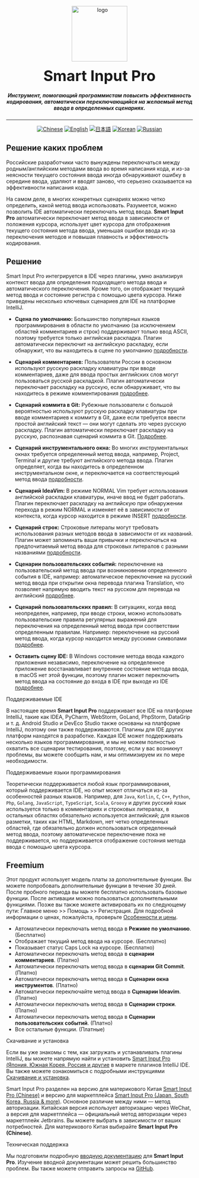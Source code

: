 <p align="center">
	<img alt="logo" src="https://smart-input.oss-cn-hangzhou.aliyuncs.com/logo/smartinputprologo.png" width="150" height="150">
</p>
<h1 align="center" style="margin: 10px 0 10px; font-weight: bold; font-size: 40px">Smart Input Pro​</h1>
<h5 align="center">Инструмент, помогающий программистам повысить эффективность кодирования, автоматически переключающийся на желаемый метод ввода в определенных сценариях.</h5>


---

<div align="center">
	
  [![Chinese](https://img.shields.io/badge/语言-中文-blue)](https://github.com/xiaolvpuzi/SmartInputPro/blob/main/README_zh.md)
  [![English](https://img.shields.io/badge/Language-English-red)](https://github.com/xiaolvpuzi/SmartInputPro/blob/main/README.md)
  [![日本語](https://img.shields.io/badge/言語-日本語-green)](https://github.com/xiaolvpuzi/SmartInputPro/blob/main/README_ja.md)
  [![Korean](https://img.shields.io/badge/언어-한국어-purple)](https://github.com/xiaolvpuzi/SmartInputPro/blob/main/README_ko.md)
  [![Russian](https://img.shields.io/badge/Язык-Русский-orange)](https://github.com/xiaolvpuzi/SmartInputPro/blob/main/README_ru.md)
  
</div>

## Решение каких проблем

Российские разработчики часто вынуждены переключаться между родным/английским методами ввода во время написания кода, и из-за неясности текущего состояния ввода иногда обнаруживают ошибку в середине ввода, удаляют и вводят заново, что серьезно сказывается на эффективности написания кода.

На самом деле, в многих конкретных сценариях можно четко определить, какой метод ввода использовать. Разумеется, можно позволить IDE автоматически переключать метод ввода. **Smart Input Pro** автоматически переключает метод ввода в зависимости от положения курсора, использует цвет курсора для отображения текущего состояния метода ввода, уменьшая ошибки ввода из-за переключения методов и повышая плавность и эффективность кодирования.

## Решение

Smart Input Pro интегрируется в IDE через плагины, умно анализируя контекст ввода для определения подходящего метода ввода и автоматического переключения. Кроме того, он отображает текущий метод ввода и состояние регистра с помощью цвета курсора. Ниже приведены несколько ключевых сценариев для IDE на платформе IntelliJ.

- **Сцена по умолчанию:** Большинство популярных языков программирования в области по умолчанию (за исключением областей комментариев и строк) поддерживают только ввод ASCII, поэтому требуется только английская раскладка. Плагин автоматически переключит на английскую раскладку, если обнаружит, что вы находитесь в сцене по умолчанию [подробности](https://xiaolvpuzi.cn/docs/smart-input-pro-doc.html#/ru/scene/default).

- **Сценарий комментариев:** Пользователи России в основном используют русскую раскладку клавиатуры при вводе комментариев, даже для ввода простых английских слов могут пользоваться русской раскладкой. Плагин автоматически переключает раскладку на русскую, если обнаруживает, что вы находитесь в режиме комментирования [подробнее](https://xiaolvpuzi.cn/docs/smart-input-pro-doc.html#/ru/scene/comment).

- **Сценарий коммита в Git:** Рубежные пользователи с большой вероятностью используют русскую раскладку клавиатуры при вводе комментариев к коммиту в Git, даже если требуется ввести простой английский текст — они могут сделать это через русскую раскладку. Плагин автоматически переключает раскладку на русскую, распознавая сценарий коммита в Git. [Подробнее](https://xiaolvpuzi.cn/docs/smart-input-pro-doc.html#/ru/scene/commit).

- **Сценарий инструментального окна:** Во многих инструментальных окнах требуется определенный метод ввода, например, Project, Terminal и другие требуют английского метода ввода. Плагин определяет, когда вы находитесь в определенном инструментальном окне, и переключается на соответствующий метод ввода [подробности](https://xiaolvpuzi.cn/docs/smart-input-pro-doc.html#/ru/scene/toolwindow).

- **Сценарий IdeaVim:** В режиме NORMAL Vim требует использования английской раскладки клавиатуры, иначе ввод не будет работать. Плагин переключает раскладку на английскую при обнаружении перехода в режим NORMAL и изменяет её в зависимости от контекста, когда курсор находится в режиме INSERT [подробности](https://xiaolvpuzi.cn/docs/smart-input-pro-doc.html#/ru/scene/idea-vim).

- **Сценарий строк:** Строковые литералы могут требовать использования разных методов ввода в зависимости от их названий. Плагин может запоминать ваши привычки и переключаться на предпочитаемый метод ввода для строковых литералов с разными названиями [подробности](https://xiaolvpuzi.cn/docs/smart-input-pro-doc.html#/ru/scene/string).

- **Сценарии пользовательских событий:** переключение на пользовательский метод ввода при возникновении определенного события в IDE, например: автоматическое переключение на русский метод ввода при открытии окна перевода плагина Translation, что позволяет напрямую вводить текст на русском для перевода на английский [подробнее](https://xiaolvpuzi.cn/docs/smart-input-pro-doc.html#/ru/scene/event).

- **Сценарий пользовательских правил:** В ситуациях, когда ввод неопределен, например, при вводе строки, можно использовать пользовательские правила регулярных выражений для переключения на определенный метод ввода при соответствии определенным правилам. Например: переключение на русский метод ввода, когда курсор находится между русскими символами [подробнее](https://xiaolvpuzi.cn/docs/smart-input-pro-doc.html#/ru/scene/regular).

- **Оставить сцену IDE:** В Windows состояние метода ввода каждого приложения независимо, переключение на определенное приложение восстанавливает внутреннее состояние метода ввода, в macOS нет этой функции, поэтому плагин может переключить метод ввода на состояние до входа в IDE при выходе из IDE [подробнее](https://xiaolvpuzi.cn/docs/smart-input-pro-doc.html#/ru/scene/leave).

Поддерживаемые IDE

В настоящее время **Smart Input Pro** поддерживает все IDE на платформе IntelliJ, такие как IDEA, PyCharm, WebStorm, GoLand, PhpStorm, DataGrip и т. д. Android Studio и DevEco Studio также основаны на платформе IntelliJ, поэтому они также поддерживаются. Плагины для IDE других платформ находятся в разработке. Каждая IDE может поддерживать несколько языков программирования, и мы не можем полностью охватить все сценарии тестирования, поэтому, если у вас возникнут проблемы, вы можете сообщить нам, и мы оптимизируем их по мере необходимости.

Поддерживаемые языки программирования

Теоретически поддерживается любой язык программирования, который поддерживается IDE, но опыт может отличаться из-за особенностей разных языков. Например, для `Java`, `Kotlin`, `C`, `C++`, `Python`, `Php`, `Golang`, `JavaScript`, `TypeScript`, `Scala`, `Groovy` и других русский язык используется только в комментариях и строковых литералах, в остальных областях обязательно используется английский; для языков разметки, таких как HTML, Markdown, нет четко определенных областей, где обязательно должен использоваться определенный метод ввода, поэтому автоматическое переключение пока не поддерживается, но поддерживается отображение состояния метода ввода с помощью цвета курсора.

 ## Freemium

Этот продукт использует модель платы за дополнительные функции. Вы можете попробовать дополнительные функции в течение 30 дней. После пробного периода вы можете бесплатно использовать базовые функции. После активации можно пользоваться дополнительными функциями. Позже вы также можете активировать их по следующему пути: Главное меню >> Помощь >> Регистрация. Для подробной информации о ценах, пожалуйста, проверьте [Особенности и цены](https://xiaolvpuzi.cn/docs/smart-input-pro-doc.html#/ru/start/plans-pricing).

- Автоматически переключать метод ввода в **Режиме по умолчанию**. (Бесплатно)
- Отображает текущий метод ввода на курсоре. (Бесплатно)
- Показывает статус Caps Lock на курсоре. (Бесплатно)
- Автоматически переключать метод ввода в **сценарии комментариев**. (Платно)
- Автоматически переключать метод ввода в **сценарии Git Commit**. (Платно)
- Автоматически переключать метод ввода в **Сценарии окна инструментов**. (Платно)
- Автоматически переключайте метод ввода в **Сценарии Ideavim**. (Платно)
- Автоматически переключать метод ввода в **Сценарии строки**. (Платно)
- Автоматически переключать метод ввода в **Сценарии пользовательских событий**. (Платно)
- Все остальные функции. (Платные)

Скачивание и установка

Если вы уже знакомы с тем, как загружать и устанавливать плагины IntelliJ, вы можете напрямую найти и установить [Smart Input Pro (Япония, Южная Корея, Россия и другие](https://plugins.jetbrains.com/plugin/25751-smart-input-pro-japan-south-korea-russia--more-) в маркете плагинов IntelliJ IDE. Вы также можете ознакомиться с подробными инструкциями [Скачивание и установка](https://xiaolvpuzi.cn/docs/smart-input-pro-doc.html#/ru/start/download).

Smart Input Pro разделен на версию для материкового Китая [Smart Input Pro (Chinese)](https://plugins.jetbrains.com/plugin/25280) и версию для маркетплейса [Smart Input Pro (Japan, South Korea, Russia & more)](https://plugins.jetbrains.com/plugin/25751-smart-input-pro-japan-south-korea-russia--more-). Основное различие между ними — метод авторизации. Китайская версия использует авторизацию через WeChat, а версия для маркетплейса — официальный метод авторизации через маркетплейк Jetbrains. Вы можете выбрать в зависимости от ваших потребностей. Для материкового Китая выбирайте **Smart Input Pro (Chinese)**.

Техническая поддержка

Мы подготовили подробную [вводную документацию](https://xiaolvpuzi.cn/docs/smart-input-pro-doc.html#/ru) для **Smart Input Pro**. Изучение вводной документации может решить большинство проблем. Вы также можете отправить запросы на [GitHub](https://github.com/SmartInput/SmartInput/issues).
